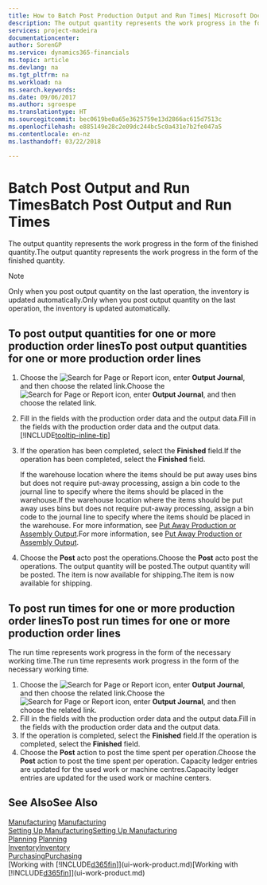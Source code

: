 ```yaml
---
title: How to Batch Post Production Output and Run Times| Microsoft Docs
description: The output quantity represents the work progress in the form of the finished quantity.
services: project-madeira
documentationcenter: 
author: SorenGP
ms.service: dynamics365-financials
ms.topic: article
ms.devlang: na
ms.tgt_pltfrm: na
ms.workload: na
ms.search.keywords: 
ms.date: 09/06/2017
ms.author: sgroespe
ms.translationtype: HT
ms.sourcegitcommit: bec0619be0a65e3625759e13d2866ac615d7513c
ms.openlocfilehash: e885149e28c2e09dc244bc5c0a431e7b2fe047a5
ms.contentlocale: en-nz
ms.lasthandoff: 03/22/2018

---
```

# <a name="batch-post-output-and-run-times"></a><span data-ttu-id="81edc-103">Batch Post Output and Run Times</span><span class="sxs-lookup"><span data-stu-id="81edc-103">Batch Post Output and Run Times</span></span>
<span data-ttu-id="81edc-104">The output quantity represents the work progress in the form of the finished quantity.</span><span class="sxs-lookup"><span data-stu-id="81edc-104">The output quantity represents the work progress in the form of the finished quantity.</span></span>  

> [!NOTE]
> <span data-ttu-id="81edc-105">Only when you post output quantity on the last operation, the inventory is updated automatically.</span><span class="sxs-lookup"><span data-stu-id="81edc-105">Only when you post output quantity on the last operation, the inventory is updated automatically.</span></span>  

## <a name="to-post-output-quantities-for-one-or-more-production-order-lines"></a><span data-ttu-id="81edc-106">To post output quantities for one or more production order lines</span><span class="sxs-lookup"><span data-stu-id="81edc-106">To post output quantities for one or more production order lines</span></span>
1. <span data-ttu-id="81edc-107">Choose the ![Search for Page or Report](media/ui-search/search_small.png "Search for Page or Report icon") icon, enter **Output Journal**, and then choose the related link.</span><span class="sxs-lookup"><span data-stu-id="81edc-107">Choose the ![Search for Page or Report](media/ui-search/search_small.png "Search for Page or Report icon") icon, enter **Output Journal**, and then choose the related link.</span></span>  
2. <span data-ttu-id="81edc-108">Fill in the fields with the production order data and the output data.</span><span class="sxs-lookup"><span data-stu-id="81edc-108">Fill in the fields with the production order data and the output data.</span></span> [!INCLUDE[tooltip-inline-tip](includes/tooltip-inline-tip_md.md)]
3. <span data-ttu-id="81edc-109">If the operation has been completed, select the **Finished** field.</span><span class="sxs-lookup"><span data-stu-id="81edc-109">If the operation has been completed, select the **Finished** field.</span></span>  

    <span data-ttu-id="81edc-110">If the warehouse location where the items should be put away uses bins but does not require put-away processing,  assign a bin code to the journal line to specify where the items should be placed in the warehouse.</span><span class="sxs-lookup"><span data-stu-id="81edc-110">If the warehouse location where the items should be put away uses bins but does not require put-away processing,  assign a bin code to the journal line to specify where the items should be placed in the warehouse.</span></span> <span data-ttu-id="81edc-111">For more information, see [Put Away Production or Assembly Output](warehouse-how-to-put-away-production-output.md).</span><span class="sxs-lookup"><span data-stu-id="81edc-111">For more information, see [Put Away Production or Assembly Output](warehouse-how-to-put-away-production-output.md).</span></span>  

4. <span data-ttu-id="81edc-112">Choose the **Post** acto post the operations.</span><span class="sxs-lookup"><span data-stu-id="81edc-112">Choose the **Post** acto post the operations.</span></span> <span data-ttu-id="81edc-113">The output quantity will be posted.</span><span class="sxs-lookup"><span data-stu-id="81edc-113">The output quantity will be posted.</span></span> <span data-ttu-id="81edc-114">The item is now available for shipping.</span><span class="sxs-lookup"><span data-stu-id="81edc-114">The item is now available for shipping.</span></span>  

## <a name="to-post-run-times-for-one-or-more-production-order-lines"></a><span data-ttu-id="81edc-115">To post run times for one or more production order lines</span><span class="sxs-lookup"><span data-stu-id="81edc-115">To post run times for one or more production order lines</span></span>
<span data-ttu-id="81edc-116">The run time represents work progress in the form of the necessary working time.</span><span class="sxs-lookup"><span data-stu-id="81edc-116">The run time represents work progress in the form of the necessary working time.</span></span>    

1.  <span data-ttu-id="81edc-117">Choose the ![Search for Page or Report](media/ui-search/search_small.png "Search for Page or Report icon") icon, enter **Output Journal**, and then choose the related link.</span><span class="sxs-lookup"><span data-stu-id="81edc-117">Choose the ![Search for Page or Report](media/ui-search/search_small.png "Search for Page or Report icon") icon, enter **Output Journal**, and then choose the related link.</span></span>  
2. <span data-ttu-id="81edc-118">Fill in the fields with the production order data and the output data.</span><span class="sxs-lookup"><span data-stu-id="81edc-118">Fill in the fields with the production order data and the output data.</span></span>  
3.  <span data-ttu-id="81edc-119">If the operation is completed, select the **Finished** field.</span><span class="sxs-lookup"><span data-stu-id="81edc-119">If the operation is completed, select the **Finished** field.</span></span>  
4. <span data-ttu-id="81edc-120">Choose the **Post** action to post the time spent per operation.</span><span class="sxs-lookup"><span data-stu-id="81edc-120">Choose the **Post** action to post the time spent per operation.</span></span> <span data-ttu-id="81edc-121">Capacity ledger entries are updated for the used work or machine centres.</span><span class="sxs-lookup"><span data-stu-id="81edc-121">Capacity ledger entries are updated for the used work or machine centers.</span></span>

## <a name="see-also"></a><span data-ttu-id="81edc-122">See Also</span><span class="sxs-lookup"><span data-stu-id="81edc-122">See Also</span></span>  
<span data-ttu-id="81edc-123">[Manufacturing](production-manage-manufacturing.md)  </span><span class="sxs-lookup"><span data-stu-id="81edc-123">[Manufacturing](production-manage-manufacturing.md)  </span></span>  
[<span data-ttu-id="81edc-124">Setting Up Manufacturing</span><span class="sxs-lookup"><span data-stu-id="81edc-124">Setting Up Manufacturing</span></span>](production-configure-production-processes.md)  
<span data-ttu-id="81edc-125">[Planning](production-planning.md)    </span><span class="sxs-lookup"><span data-stu-id="81edc-125">[Planning](production-planning.md)    </span></span>  
[<span data-ttu-id="81edc-126">Inventory</span><span class="sxs-lookup"><span data-stu-id="81edc-126">Inventory</span></span>](inventory-manage-inventory.md)  
[<span data-ttu-id="81edc-127">Purchasing</span><span class="sxs-lookup"><span data-stu-id="81edc-127">Purchasing</span></span>](purchasing-manage-purchasing.md)  
<span data-ttu-id="81edc-128">[Working with [!INCLUDE[d365fin](includes/d365fin_md.md)]](ui-work-product.md)</span><span class="sxs-lookup"><span data-stu-id="81edc-128">[Working with [!INCLUDE[d365fin](includes/d365fin_md.md)]](ui-work-product.md)</span></span>


